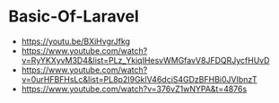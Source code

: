 # Basic-Of-Laravel

- https://youtu.be/BXiHvgrJfkg
- https://www.youtube.com/watch?v=RyYKXyvM3D4&list=PLz_YkiqIHesvWMGfavV8JFDQRJycfHUvD
- https://www.youtube.com/watch?v=0urHFBFHsLc&list=PL8p2I9GklV46dciS4GDzBFHBi0JVIbnzT
- https://www.youtube.com/watch?v=376vZ1wNYPA&t=4876s
